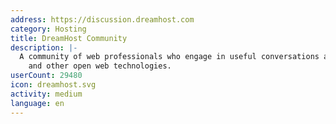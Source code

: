 ```yaml
---
address: https://discussion.dreamhost.com
category: Hosting
title: DreamHost Community
description: |-
  A community of web professionals who engage in useful conversations about WordPress
    and other open web technologies.
userCount: 29480
icon: dreamhost.svg
activity: medium
language: en
---
```

